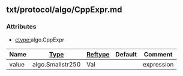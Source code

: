 ## txt/protocol/algo/CppExpr.md


### Attributes
<a href="#attributes"></a>
* [ctype:](/txt/ssimdb/dmmeta/ctype.md)algo.CppExpr

|Name|[Type](/txt/ssimdb/dmmeta/ctype.md)|[Reftype](/txt/ssimdb/dmmeta/reftype.md)|Default|Comment|
|---|---|---|---|---|
|value|algo.Smallstr250|Val||expression|

